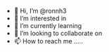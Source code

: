 - 👋 Hi, I’m @ronnh3 
- 👀 I’m interested in 
- 🌱 I’m currently learning 
- 💞️ I’m looking to collaborate on 
- 📫 How to reach me .....

<!---
ronnh3/ronnh3 is a ✨ special ✨ repository because its `README.md` (this file) appears on your GitHub profile.
You can click the Preview link to take a look at your changes.
--->
